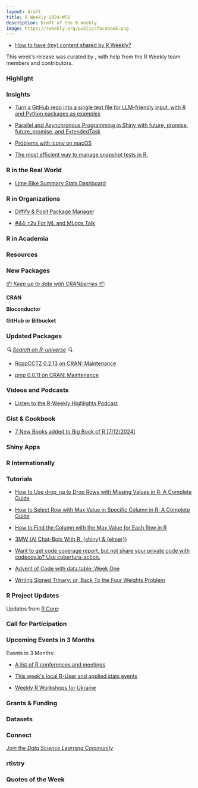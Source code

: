 ```yaml
---
layout: draft
title: R Weekly 2024-W51
description: Draft of the R Weekly
image: https://rweekly.org/public/facebook.png
---
```



+ [How to have (my) content shared by R Weekly?](https://github.com/rweekly/rweekly.org#how-to-have-my-content-shared-by-r-weekly)

This week’s release was curated by [](), with help from the R Weekly team members and contributors.



### Highlight



### Insights

+ [Turn a GitHub repo into a single text file for LLM-friendly input, with R and Python packages as examples](https://blog.stephenturner.us/p/github-repo-to-text-for-llm-input)

+ [Parallel and Asynchronous Programming in Shiny with future, promise, future_promise, and ExtendedTask](https://rtask.thinkr.fr/parallel-and-asynchronous-programming-in-shiny-with-future-promise-future_promise-and-extendedtask/)

+ [Problems with iconv on macOS](https://blog.r-project.org/2024/12/11/problems-with-iconv-on-macos/)

+ [The most efficient way to manage snapshot tests in R.](https://jakubsob.github.io/blog/the-easiest-way-to-update-snapshots-from-ci/)


### R in the Real World

+ [Lime Bike Summary Stats Dashboard](https://jokasan.github.io/Lime_Dash/)


### R in Organizations

+ [Diffify & Posit Package Manager](https://www.jumpingrivers.com/blog/diffify-posit-package-manager/)

+ [#44: r2u For ML and MLops Talk](http://dirk.eddelbuettel.com/blog/2024/12/12#044_r2u_for_ml_ops_talk)



### R in Academia



### Resources



### New Packages

<!-- <p class="added-hostname"><a href="https://rweekly.org/live" target="_blank" class="externalLink">📦 <i>Go Live for More New Pkgs</i> 📦</a></p> -->
<p class="added-hostname"><a href="https://dirk.eddelbuettel.com/cranberries/cran/new/" target="_blank" class="externalLink">📦 <i>Keep up to date wtih CRANberries</i> 📦</a></p>


**CRAN**



**Bioconductor**



**GitHub or Bitbucket**



### Updated Packages

<i>🔍 [Search on R-universe](https://r-universe.dev/search/) 🔍</i>

+ [RcppCCTZ 0.2.13 on CRAN: Maintenance](http://dirk.eddelbuettel.com/blog/2024/12/11#rcppcctz_0.2.13)

+ [pinp 0.0.11 on CRAN: Maintenance](http://dirk.eddelbuettel.com/blog/2024/12/08#pinp_0.0.11)


### Videos and Podcasts

+ [Listen to the R-Weekly Highlights Podcast](https://serve.podhome.fm/r-weekly-highlights)


### Gist & Cookbook

+ [7 New Books added to Big Book of R [7/12/2024]](https://oscarbaruffa.com/7-new-books-added-to-big-book-of-r-7-12-2024/)


### Shiny Apps



### R Internationally



### Tutorials

+ [How to Use drop_na to Drop Rows with Missing Values in R: A Complete Guide](https://www.spsanderson.com/steveondata/posts/2024-12-12/)

+ [How to Select Row with Max Value in Specific Column in R: A Complete Guide](https://www.spsanderson.com/steveondata/posts/2024-12-10/)

+ [How to Find the Column with the Max Value for Each Row in R](https://www.spsanderson.com/steveondata/posts/2024-12-09/)

+ [3MW (AI Chat-Bots With R, {shiny} & {elmer})](https://3mw.albert-rapp.de/p/ai-chat-bots-with-r-shiny-elmer)

+ [Want to get code coverage report, but not share your private code with codecov.io? Use cobertura-action.](https://jakubsob.github.io/blog/want-to-get-code-coverage-report/)

+ [Advent of Code with data.table: Week One](https://rdatatable-community.github.io/The-Raft/posts/2024-12-07-advent_of_code-kelly_bodwin/)

+ [Writing Signed Trinary: or, Back To the Four Weights Problem](https://rworks.dev/posts/back-to-four-weights/)


<!--<div class="post-more-begin></div><div class="post-more-end"></div>-->

### R Project Updates

Updates from [R Core](http://developer.r-project.org/blosxom.cgi/R-devel/NEWS):

### Call for Participation

### Upcoming Events in 3 Months

Events in 3 Months:

+ [A list of R conferences and meetings](https://jumpingrivers.github.io/meetingsR/events.html)

+ [This week's local R-User and applied stats events](https://community.rstudio.com/c/irl)

+ [Weekly R Workshops for Ukraine](https://sites.google.com/view/dariia-mykhailyshyna/main/r-workshops-for-ukraine)

### Grants & Funding


### Datasets


### Connect

<i>[Join the Data Science Learning Community](https://DSLC.io/)</i>

### rtistry


### Quotes of the Week
